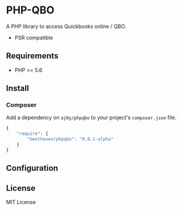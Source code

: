 PHP-QBO
==========================
A PHP library to access Quickbooks online / QBO.

- PSR compatible


Requirements
------------
- PHP >= 5.6


Install
-------

### Composer

Add a dependency on `aj0y/phpqbo` to your project's `composer.json` file.

```javascript
{
    "require": {
        "beethoven/phpqbo": "0.0.1-alpha"
    }
}
```



Configuration
-------------


License
-------

MIT License
